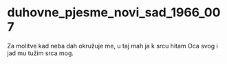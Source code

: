 # duhovne_pjesme_novi_sad_1966_007
Za molitve kad neba dah okružuje me, u taj mah ja k srcu hitam Oca svog i jad mu tužim srca mog.
